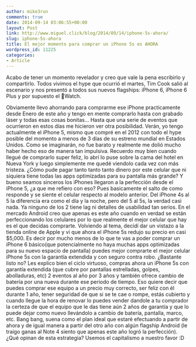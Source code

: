 ```yaml
---
author: mike3run
comments: true
date: 2014-09-14 03:06:55+00:00
layout: Post
link: http://www.miguel.click/blog/2014/09/14/iphone-5s-ahora/
slug: iphone-5s-ahora
title: El mejor momento para comprar un iPhone 5s es AHORA
wordpress_id: 11225
categories:
- Article
---
```


Acabo de tener un momento revelador y creo que vale la pena escribirlo y compartirlo. Todos vivimos el hype que ocurrió el martes, Tim Cook salió al escenario y nos presentó a todos sus nuevos flagships: iPhone 6, iPhone 6 Plus y por supuesto el Watch.

Obviamente llevo ahorrando para comprarme ese iPhone practicamente desde Enero de este año y tengo en mente comprarlo hasta con grabado láser y todas esas cosas bonitas… Hasta que una serie de eventos que ocurrieron en estos días me hicieron ver otra posibilidad.
Verán, yo tengo actualmente el iPhone 5, mismo que compré en el 2012 con todo el hype posible del momento a menos de 3 días de su estreno mundial en Estados Unidos. Como se imaginarán, no fue barato y realmente me dolió mucho haber hecho eso de manera tan impulsiva. Recuerdo muy bien cuando llegué de comprarlo super feliz, lo abrí lo puse sobre la cama del hotel en Nueva York y luego simplemente me quedé viendolo cada vez con más tristeza. ¿Cómo pude pagar tanto tanto tanto dinero por este celular que ni siquiera tiene todas las apps optimizadas para su pantalla más grande?
Y bueno seamos sinceros los iPhones llegaron a la perfección desde el iPhone 5, ¿a que me refiero con eso? Pues basicamente el salto de como responde y se siente el celular respecto al modelo anterior. Del iPhone 4s al 5 la diferencia era como el día y la noche, pero del 5 al 5s, la verdad casi nada. Ya ninguno de los 2 tiene lag ni detalles de usabilidad tan serios.
En el mercado Android creo que apenas es este año cuando en verdad se están perfeccionando los celulares por lo que realmente el mejor celular que hay es el que decidas comprarte.
Volviendo al tema, decidí dar un vistazo a la tienda online de Apple y vi que ahora el iPhone 5s redujo su precio en casi $5,000. Es decir por mucho menos de lo que te vas a poder comprar un iPhone 6 básico(que potencialmente no haya muchas apps optimizadas para su nuevo espacio de pantalla) puedes mejor comprarte el mejor celular iPhone 5s con la garantía extendida y con seguro contra robo. ¿Bastante listo no?
Les explico bien el ciclo virtuoso, compras ahora un iPhone 5s con garantía extendida (que cubre por pantallas estrelladas, golpes, abolladuras, etc) 2 eventos al año por 3 años y también ofrece cambio de batería por una nueva durante ese periodo de tiempo.
Eso quiere decir que puedes comprar ese equipo a un precio muy correcto, ser feliz con él durante 1 año, tener seguridad de que si se te cae o rompe, estás cubierto y cuando llegue la hora de renovar lo puedes vender dandole a tu comprador la certeza de que el equipo que le das tiene aún 2 años de garantía y que lo puede dejar como nuevo llevándolo a cambio de batería, pantalla, marco, etc.
Bang bang, suena como el plan ideal que estaré efectuando a partir de ahora y de igual manera a partir del otro año con algún flagship Android (le traigo ganas al Note 4 siento que apenas este año logró la perfección).
¿Qué opinan de esta estrategia? Usemos el capitalismo a nuestro favor :D
